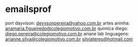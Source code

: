 # emailsprof
port dayvison: deyvsonpereira@yahoo.com.br
artes aninha: anamaria.figueiredo@colegiomotivo.com.br
quimica diego: diego.pereira@colegiomotivo.com.br
ariane lab linguagens: arianne.silva@colegiomotivo.com.br
silviateres@hotmail.com
